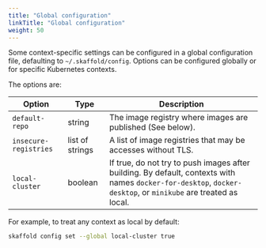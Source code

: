 ```yaml
---
title: "Global configuration"
linkTitle: "Global configuration"
weight: 50
---
```


Some context-specific settings can be configured in a global configuration file, defaulting to `~/.skaffold/config`. Options can be configured globally or for specific Kubernetes contexts.

The options are:

| Option | Type | Description |
| ------ | ---- | ----------- |
| `default-repo` | string | The image registry where images are published (See below). |
| `insecure-registries` | list of strings | A list of image registries that may be accesses without TLS. |
| `local-cluster` | boolean | If true, do not try to push images after building. By default, contexts with names `docker-for-desktop`, `docker-desktop`, or `minikube` are treated as local. |

For example, to treat any context as local by default:

```bash
skaffold config set --global local-cluster true
```
